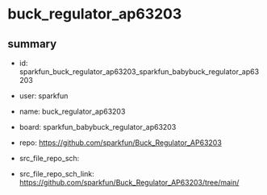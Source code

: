 # buck_regulator_ap63203
 
## summary 
* id: sparkfun_buck_regulator_ap63203_sparkfun_babybuck_regulator_ap63203
* user: sparkfun
* name: buck_regulator_ap63203
* board: sparkfun_babybuck_regulator_ap63203
* repo: https://github.com/sparkfun/Buck_Regulator_AP63203



* src_file_repo_sch: 
* src_file_repo_sch_link: https://github.com/sparkfun/Buck_Regulator_AP63203/tree/main/






